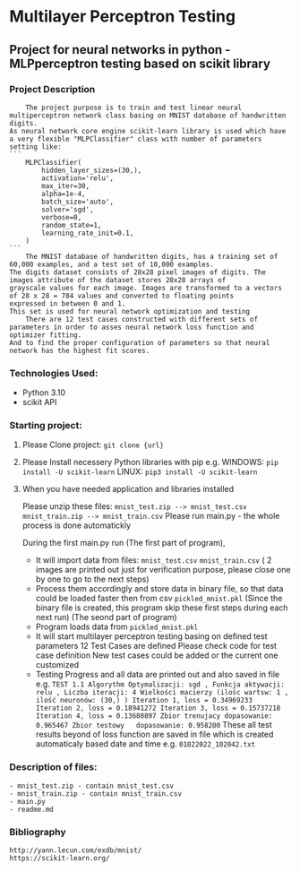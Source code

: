 # Multilayer Perceptron Testing

## Project for neural networks in python - MLPperceptron testing based on scikit library

### Project Description
		The project purpose is to train and test linear neural multiperceptron network class basing on MNIST database of handwritten digits.
	As neural network core engine scikit-learn library is used which have a very flexible "MLPClassifier" class with number of parameters 
	setting like: 
	```
		MLPClassifier(
			hidden_layer_sizes=(30,),
			activation='relu',
			max_iter=30,
			alpha=1e-4,
			batch_size='auto',
			solver='sgd',
			verbose=0,
			random_state=1,
			learning_rate_init=0.1,
		) 
	```
		The MNIST database of handwritten digits, has a training set of 60,000 examples, and a test set of 10,000 examples.
	The digits dataset consists of 28x28 pixel images of digits. The images attribute of the dataset stores 28x28 arrays of 
	grayscale values for each image. Images are transformed to a vectors of 28 x 28 = 784 values and converted to floating points 
	expressed in between 0 and 1.
	This set is used for neural network optimization and testing
		There are 12 test cases constructed with different sets of parameters in order to asses neural network loss function and optimizer fitting.
	And to find the proper configuration of parameters so that neural network has the highest fit scores.	


### Technologies Used:
	
- Python 3.10
- scikit API

### Starting project:

1. Please Clone project: `git clone {url}`
2. Please Install necessery Python libraries with pip 
	e.g.	WINDOWS: `pip install -U scikit-learn`
			LINUX:	`pip3 install -U scikit-learn`
3. When you have needed application and libraries installed 
	
	Please unzip these files: 
			`mnist_test.zip --> mnist_test.csv`
			`mnist_train.zip --> mnist_train.csv`
	Please run main.py - the whole process is done automatickly

	During the first main.py run 
	(The first part of program),
	- It will import data from files:
			`mnist_test.csv`
			`mnist_train.csv`
		( 2 images are printed out just for verification purpose, please close one by one to go to the next steps)
	- Process them accordingly and store data in binary file, 
	  so that data could be loaded faster then from csv	
			`pickled_mnist.pkl`
	(Since the binary file is created, this program skip these first steps during each next run)
	(The seond part of program)
	- Program loads data from `pickled_mnist.pkl`
	- It will start multilayer perceptron testing basing on defined test parameters
		12 Test Cases are defined
			Please check code for test case definition
			New test cases could be added or the current one customized
	- Testing Progress and all data are printed out and also saved in file
			e.g.
			```
			TEST 1.1
				Algorythm Optymalizacji: sgd , Funkcja aktywacji: relu , Liczba iteracji: 4
				Wielkości macierzy (ilośc wartsw: 1 , ilość neuronów: (30,) )
				Iteration 1, loss = 0.34969233
				Iteration 2, loss = 0.18941272
				Iteration 3, loss = 0.15737218
				Iteration 4, loss = 0.13680897
				Zbior trenujacy dopasowanie: 0.965467
				Zbior testowy   dopasowanie: 0.958200
			```
			These all test results beyond of loss function are saved in file
			which is created automaticaly based date and time
			e.g. 
				`01022022_102042.txt`
			
### Description of files:
	- mnist_test.zip - contain mnist_test.csv
	- mnist_train.zip - contain mnist_train.csv
	- main.py
	- readme.md

### Bibliography
	
	http://yann.lecun.com/exdb/mnist/
	https://scikit-learn.org/
